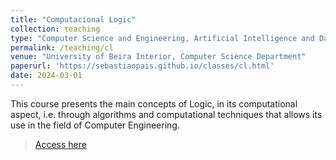 ```yaml
---
title: "Computacional Logic"
collection: teaching
type: "Computer Science and Engineering, Artificial Intelligence and Data Science & Mathematics and Applications"
permalink: /teaching/cl
venue: "University of Beira Interior, Computer Science Department"
paperurl: 'https://sebastiaopais.github.io/classes/cl.html'
date: 2024-03-01
---
```


This course presents the main concepts of Logic, in its computational aspect, i.e. through algorithms and computational techniques that allows its use in the field of Computer Engineering.

> [Access here](https://moodle.ubi.pt/course/view.php?id=20035)